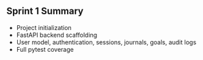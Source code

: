 ## Sprint 1 Summary
- Project initialization
- FastAPI backend scaffolding
- User model, authentication, sessions, journals, goals, audit logs
- Full pytest coverage
